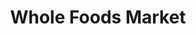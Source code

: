 ---
title: "Whole Foods Market"
url: /washington/whole-foods-market-florida-avenue-northwest/
shop: supermarket
---